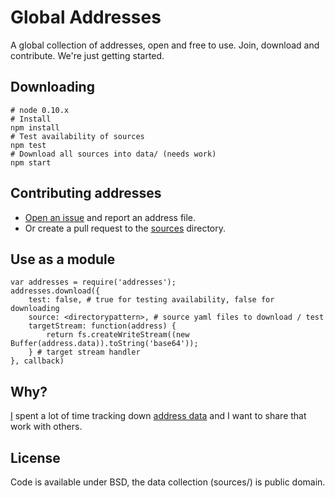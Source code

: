 # Global Addresses

A global collection of addresses, open and free to use. Join, download and contribute. We're just getting started.

## Downloading

    # node 0.10.x
    # Install
    npm install
    # Test availability of sources
    npm test
    # Download all sources into data/ (needs work)
    npm start

## Contributing addresses

- [Open an issue](https://github.com/osmlab/addresses/issues?state=open) and report an address file.
- Or create a pull request to the [sources](https://github.com/osmlab/addresses/tree/master/sources) directory.

## Use as a module

    var addresses = require('addresses');
    addresses.download({
        test: false, # true for testing availability, false for downloading
        source: <directorypattern>, # source yaml files to download / test
        targetStream: function(address) {
            return fs.createWriteStream((new Buffer(address.data)).toString('base64'));
        } # target stream handler
    }, callback)

## Why?

[I](http://github.com/iandees) spent a lot of time tracking down [address data](https://docs.google.com/spreadsheet/ccc?key=0AsVnlPsfrhUIdEVZTzVFalFYYnlvTkc0R05wcUpsWVE&usp=drive_web) and I want to share that work with others.

## License

Code is available under BSD, the data collection (sources/) is public domain.
